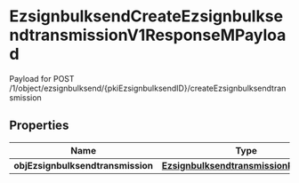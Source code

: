 

# EzsignbulksendCreateEzsignbulksendtransmissionV1ResponseMPayload

Payload for POST /1/object/ezsignbulksend/{pkiEzsignbulksendID}/createEzsignbulksendtransmission

## Properties

| Name | Type | Description | Notes |
|------------ | ------------- | ------------- | -------------|
|**objEzsignbulksendtransmission** | [**EzsignbulksendtransmissionResponse**](EzsignbulksendtransmissionResponse.md) |  |  |




